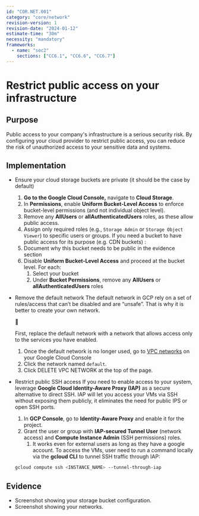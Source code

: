 ```yaml
---
id: "COR.NET.001"
category: "core/network"
revision-version: 1
revision-date: "2024-01-12"
estimate-time: "30m"
necessity: "mandatory"
frameworks:
  - name: "soc2"
    sections: ["CC6.1", "CC6.6", "CC6.7"]
---
```


# Restrict public access on your infrastructure

## Purpose

Public access to your company's infrastructure is a serious security risk. By
configuring your cloud provider to restrict public access, you can reduce the
risk of unauthorized access to your sensitive data and systems.

## Implementation

- Ensure your cloud storage buckets are private (it should be the case by
  default)
  1. **Go to the Google Cloud Console,** navigate to **Cloud Storage**.
  2. In **Permissions**, enable **Uniform Bucket-Level Access** to enforce
     bucket-level permissions (and not individual object level).
  3. Remove any **AllUsers** or **allAuthenticatedUsers** roles, as these allow
     public access.
  4. Assign only required roles (e.g., `Storage Admin` or
     `Storage Object Viewer`) to specific users or groups. If you need a bucket
     to have public access for its purpose (e.g. CDN buckets) :
  5. Document why this bucket needs to be public in the evidence section
  6. Disable **Uniform Bucket-Level Access** and proceed at the bucket level.
     For each:
     1. Select your bucket
     2. Under **Bucket Permissions**, remove any **AllUsers** or
        **allAuthenticatedUsers** roles
- Remove the default network The default network in GCP rely on a set of
  rules/access that can’t be disabled and are “unsafe”. That is why it is better
  to create your own network.
    <aside>
    🚨
    
    First, replace the default network with a network that allows access only to the services you have enabled.
    
    </aside>
    
    1. Once the default network is no longer used, go to [VPC networks](https://console.cloud.google.com/networking/networks/list) on your Google Cloud Console
    2. Click the network named `default`.
    3. Click DELETE VPC NETWORK at the top of the page.
- Restrict public SSH access If you need to enable access to your system,
  leverage **Google Cloud Identity-Aware Proxy (IAP)** as a secure alternative
  to direct SSH. IAP will let you access your VMs via SSH without exposing them
  publicly, it eliminates the need for public IPS or open SSH ports.
  1. In **GCP Console**, go to **Identity-Aware Proxy** and enable it for the
     project.
  2. Grant the user or group with **IAP-secured Tunnel User** (network access)
     and **Compute Instance Admin** (SSH permissions) roles.
     1. It works even for external users as long as they have a google account.
        To access the VMs, user need to run a command locally via the **gcloud
        CLI** to tunnel SSH traffic through IAP:
  ```bash
  gcloud compute ssh <INSTANCE_NAME> --tunnel-through-iap
  ```

## Evidence

- Screenshot showing your storage bucket configuration.
- Screenshot showing your networks.
